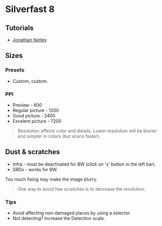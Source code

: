 # Silverfast 8

## Tutorials

* [Jonathan Notley](https://www.youtube.com/watch?v=Hbjvrjhr3-w)

## Sizes

### Presets

* Custom, custom.

### PPI

* Preview - 600
* Regular picture - 1200
* Good picture - 2400
* Excelent picture - 7200

> Resolution affects color and details. Lower resolution will be blurier and simpler in colors (but scans faster).

## Dust & scratches

* Infra - must be deactivated for BW (click on 'x' button in the left bar).
* SRDx - works for BW.

Too much fixing may make the image blurry.

> One way to avoid few scratches is to decrease the resolution.

### Tips

* Avoid affecting non-damaged places by using a selector.
* Not detecting? Increase the Detection scale.
